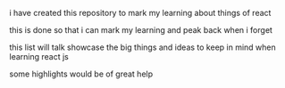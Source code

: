 i have created this repository to mark my learning about things of react

this is done so that i can mark my learning and peak back when i forget

this list will talk showcase the big things and ideas to keep in mind when learning react js

some highlights would be of great help